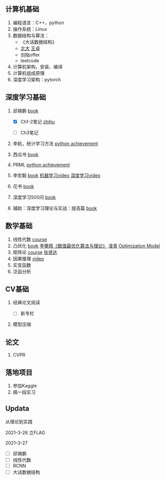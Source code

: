 ## 计算机基础

1. 编程语言：C++，python
2. 操作系统：Linux
4. 数据结构与算法：
   * 《大话数据结构》
   * [北大](https://www.bilibili.com/video/BV1VC4y1x7uv?p=2) [王卓](https://www.bilibili.com/video/BV1nJ411V7bd?from=search&seid=17239320350357450407)
   * 剑指offer
   * leetcode
5. 计算机架构，安装、编译
6. 计算机组成原理
7. 深度学习架构：pytorch

## 深度学习基础

1. 邱锡鹏 [book](https://nndl.github.io)

   - [x] Ch1-2笔记  [zhihu](https://zhuanlan.zhihu.com/p/355254304)

   - [ ] Ch3笔记 

2. 李航，统计学习方法 [python achievement](https://github.com/WenDesi/lihang_book_algorithm)

3. 西瓜书 [book](https://github.com/datawhalechina/pumpkin-book)

4. PRML [python achievement](https://github.com/ctgk/PRML)

5. 李宏毅 [book](https://github.com/datawhalechina/leeml-notes) [机器学习video](https://www.bilibili.com/video/av10590361?from=search&seid=3931652912250149237) [深度学习video](https://www.bilibili.com/video/av9770302?from=search&seid=6590634037455896266)

6. 花书 [book](https://github.com/exacity/deeplearningbook-chinese)

7. 深度学习500问 [book](https://github.com/scutan90/DeepLearning-500-questions)

8. 辅助：深度学习理论与实战：提高篇 [book](http://fancyerii.github.io/2019/03/14/dl-book/)

## 数学基础

1. 线性代数 [course](https://ocw.mit.edu/courses/mathematics/18-06sc-linear-algebra-fall-2011/)
2. 凸优化 [book](https://web.stanford.edu/~boyd/cvxbook/bv_cvxbook.pdf) [李董辉《数值最优化算法与理论》](https://www.baidu.com) [凌青](https://www.bilibili.com/video/BV1Jt411p7jE?p=4) [Optimization Model](https://vel.life/凸优化/Optimization.Models.pdf)
3. 矩阵论 [course](https://www.xuetangx.com/course/THU07011000411/5882954) [张贤达](https://github.com/61--/weiyanmin/blob/master/BOOK/%5B矩阵分析与应用%5D.张贤达.扫描版.pdf)
4. 因果推理 [video](https://www.bilibili.com/video/BV1nZ4y1K78i?p=2&share_source=copy_web)
5. 实变函数
6. 泛函分析

## CV基础

1. 经典论文阅读

   - [ ] 新专栏

2. 模型压缩

## 论文

1. CVPR

## 落地项目

1. 参加Kaggle
2. 搞一段实习

## Updata
从理论到实践

2021-3-26 立FLAG

2021-3-27 
- [ ] 邱锡鹏
- [ ] 线性代数
- [ ] RCNN
- [ ] 大话数据结构
